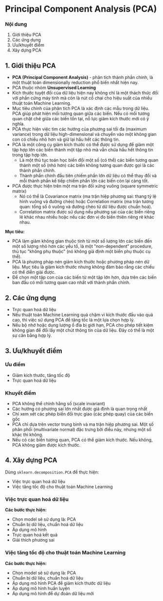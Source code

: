 # Principal Component Analysis (PCA)
### Nội dung
1. Giới thiệu PCA
2. Các ứng dụng
3. Ưu/khuyết điểm
4. Xây dựng PCA

## 1. Giới thiệu PCA
+ **PCA (Principal Component Analysis)** - phân tích thành phần chính, là một thuật toán dimensionally reduction phổ biến nhất hiện nay.
+ PCA thuộc nhóm **Unsupervised Learning**
+ Kích thước tuyệt đối của dữ liệu hiện nay không chỉ là một thách thức đối với phần cứng máy tính mà còn là nút cổ chai cho hiệu suất của nhiều thuật toán Machine Learning.
+ Mục tiêu chính của phân tích PCA là xác định các mẫu trong dữ liệu. PCA giúp phát hiện mối tương quan giữa các biến. Nếu có mối tương quan chặt chẽ giữa các biến tồn tại, nỗ lực giảm kích thước mới có ý nghĩa.
+ PCA thực hiện việc tìm các hướng của phương sai tối đa (maximum variance) trong dữ liệu high-dimensional và chuyển vào một không gian con có chiều nhỏ hơn và giữ lại hầu hết các thông tin.
+ PCA là một công cụ giảm kích thước có thể được sử dụng để giảm một tập hợp lớn các biến thành một tập nhỏ mà vẫn chứa hầu hết thông tin trong tập hợp lớn.
    + Là một thủ tục toán học biến đổi một số (có thể) các biến tương quan thành một số (nhỏ hơn) các biến không tương quan được gọi là các thành phần chính.
    + Thành phần chính đầu tiên chiếm phần lớn dữ liệu có thể thay đổi và mỗi thành phần kế tiếp chiếm phần lớn các biến còn lại càng tốt.
+ PCA được thực hiện trên một ma trận đối xứng vuông (square symmetric matrix)
    + Nó có thể là Covariance matrix (ma trận hiệp phương sai: thang tỷ lệ hình vuông và đường chéo) hoặc Correlation matrix (ma trận tương quan: tổng số ô vuông và đường chéo từ dữ liệu được chuẩn hoá).
    + Correlation matrix được sử dụng nếu phương sai của các biến riêng lẻ khác nhau nhiều hoặc nếu các đơn vị đo biến thiên riêng rẽ khác nhau.
    
**Mục tiêu:**
+ PCA làm giảm không gian thuộc tính từ một số lượng lớn các biến đến một số lượng nhỏ hơn các yếu tố, là một "non-dependent" procedure, thủ tục "không phụ thuộc" (nó không giả định một biến phụ thuộc cụ thể).
+ PCA là phương pháp nén giảm kích thước hoặc phương pháp nén dữ liệu. Mục tiêu là giảm kích thước nhưng không đảm bảo rằng các chiều có thể diễn giải được.
+ Để chọn một tập con của các biến từ một tập lớn hơn, dựa trên các biến ban đầu có mối tương quan cao nhất với thành phần chính.

## 2. Các ứng dụng
+ Trực quan hoá dữ liệu
+ Nếu thuật toán Machine Learning quá chậm vì kích thước đầu vào quá cao, thì việc sử dụng PCA để tăng tốc là một lựa chọn hợp lý.
+ Nếu bộ nhớ hoặc dung lượng ổ đĩa bị giới hạn, PCA cho phép tiết kiệm không gian để đổi lấy một chút thông tin của dữ liệu. Đây có thể là một sự cân bằng hợp lý.

## 3. Ưu/khuyết điểm
### Ưu điểm
+ Giảm kích thước, tăng tốc độ
+ Trực quan hoá dữ liệu

### Khuyết điểm
+ PCA không thể chỉnh hằng số (scale invariant)
+ Các hướng có phương sai lớn nhất được giả định là quan trọng nhất
+ Chỉ xem xét các phép biến đổi trực giao (các phép quay) của các biến gốc
+ PCA chỉ dựa trên vector trung bình và ma trận hiệp phương sai. Một số phân phối (multivariate normal) đặc trưng bởi điều này, nhưng một số khác thì không.
+ Nếu có các biến tương quan, PCA có thể giảm kích thước. Nếu không, PCA không giảm được kích thước.

## 4. Xây dựng PCA
Dùng `sklearn.decomposition.PCA` để thực hiện:  
+ Việc trực quan hoá dữ liệu
+ Việc tăng tốc độ cho thuật toán Machine Learning

### Việc trực quan hoá dữ liệu
**Các bước thực hiện:**
+ Chọn model sẽ sử dụng là: PCA
+ Chuẩn bị dữ liệu, chuẩn hoá dữ liệu
+ Áp dụng mô hình
+ Trực quan hoá kết quả
+ Giải thích phương sai

### Việc tăng tốc độ cho thuật toán Machine Learning
**Các bước thực hiện:**
+ Chọn model sẽ sử dụng là: PCA
+ Chuẩn bị dữ liệu, chuẩn hoá dữ liệu
+ Áp dụng mô hình PCA để giảm kích thước dữ liệu
+ Áp dụng mô hình huấn luyện
+ Áp dụng mô hình để dự đoán dữ liệu mới
